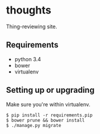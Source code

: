 thoughts
========

Thing-reviewing site.


Requirements
------------

* python 3.4
* bower
* virtualenv


Setting up or upgrading
-----------------------

Make sure you're within virtualenv.

	$ pip install -r requirements.pip
	$ bower prune && bower install
	$ ./manage.py migrate
